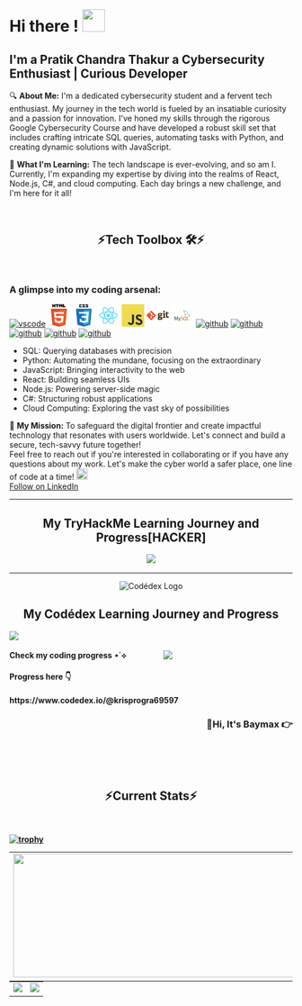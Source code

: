 <div id="header" align="center">
  <img src="https://komarev.com/ghpvc/?username=Pratikchandrathakur&style=for-the-badge&color=red" alt=""/>
</div>

# Hi there ! <img src="https://github.com/user-attachments/assets/310249da-3484-4df6-86d2-21d4e71d9592" width="40px" height="40px" />

## I'm a Pratik Chandra Thakur a Cybersecurity Enthusiast | Curious Developer 

🔍 **About Me:**
I'm a dedicated cybersecurity student and a fervent tech enthusiast. My journey in the tech world is fueled by an insatiable curiosity and a passion for innovation. I've honed my skills through the rigorous Google Cybersecurity Course and have developed a robust skill set that includes crafting intricate SQL queries, automating tasks with Python, and creating dynamic solutions with JavaScript.

🌱 **What I'm Learning:**
The tech landscape is ever-evolving, and so am I. Currently, I'm expanding my expertise by diving into the realms of React, Node.js, C#, and cloud computing. Each day brings a new challenge, and I'm here for it all!

<br/>
  <h2 align="center">⚡Tech Toolbox 🛠️⚡</h2>
<br>

### A glimpse into my coding arsenal:

[<img src='https://upload.wikimedia.org/wikipedia/commons/thumb/2/2d/Visual_Studio_Code_1.18_icon.svg/1200px-Visual_Studio_Code_1.18_icon.svg.png' alt='vscode' height='40'>](https://github.com/Pratikchandrathakur)  [<img src='https://raw.githubusercontent.com/github/explore/80688e429a7d4ef2fca1e82350fe8e3517d3494d/topics/html/html.png' alt='html' height='40'>](https://www.linkedin.com/in/pratik-chandra-thakur-739325269/)  [<img src='https://raw.githubusercontent.com/github/explore/80688e429a7d4ef2fca1e82350fe8e3517d3494d/topics/css/css.png' alt='css' height='40'>](#)  [<img src='https://raw.githubusercontent.com/github/explore/80688e429a7d4ef2fca1e82350fe8e3517d3494d/topics/react/react.png' alt='reactjs' height='40'>](#)  [<img src='https://raw.githubusercontent.com/github/explore/80688e429a7d4ef2fca1e82350fe8e3517d3494d/topics/javascript/javascript.png' alt='js' height='40'>](https://github.com/Pratikchandrathakur/JavaScript_Professional)  [<img src='https://raw.githubusercontent.com/github/explore/80688e429a7d4ef2fca1e82350fe8e3517d3494d/topics/git/git.png' alt='git' height='40'>](https://github.com/Pratikchandrathakur) [<img src='https://raw.githubusercontent.com/github/explore/80688e429a7d4ef2fca1e82350fe8e3517d3494d/topics/mysql/mysql.png' alt='mysql' height='40'>](#)  [<img src='https://github.githubassets.com/images/modules/logos_page/GitHub-Mark.png' alt='github' height='40'>](#)  [<img src='https://pixelbag.net/wp-content/uploads/2021/12/AWS-Logo-svg.jpg' alt='github' height='40'>](#)  [<img src='https://logos-download.com/wp-content/uploads/2016/09/Node_logo_NodeJS.png' alt='github' height='40'>](#)  [<img src='https://logos-download.com/wp-content/uploads/2016/10/Python_logo_icon.png' alt='github' height='40'>](#) [<img src='https://static-00.iconduck.com/assets.00/csharp-icon-877x1024-u90gkl28.png' alt='github' height='40'>](#)
 
- SQL: Querying databases with precision
- Python: Automating the mundane, focusing on the extraordinary
- JavaScript: Bringing interactivity to the web
- React: Building seamless UIs
- Node.js: Powering server-side magic
- C#: Structuring robust applications
- Cloud Computing: Exploring the vast sky of possibilities


🚀 **My Mission:**
To safeguard the digital frontier and create impactful technology that resonates with users worldwide. Let's connect and build a secure, tech-savvy future together!
<br/>
Feel free to reach out if you're interested in collaborating or if you have any questions about my work. Let's make the cyber world a safer place, one line of code at a time! <img src="https://raw.githubusercontent.com/Tarikul-Islam-Anik/Animated-Fluent-Emojis/master/Emojis/Hand%20gestures/Handshake.png" width="20px" height="20px">    
<a class="libutton" href="https://www.linkedin.com/comm/mynetwork/discovery-see-all?usecase=PEOPLE_FOLLOWS&followMember=pratikchandrathakur" target="_blank">Follow on LinkedIn</a>
<!--
**Pratikchandrathakur/Pratikchandrathakur** is a ✨ _special_ ✨ repository because its `README.md` (this file) appears on your GitHub profile.

Here are some ideas to get you started:

- 🔭 I’m currently working on ...
- 🌱 I’m currently learning ...
- 👯 I’m looking to collaborate on ...
- 🤔 I’m looking for help with ...
- 💬 Ask me about ...
- 📫 How to reach me: ...
- 😄 Pronouns: ...
- ⚡ Fun fact: ...
-->
----
<h2 align="center">My TryHackMe Learning Journey and Progress[HACKER]</h2>
<p align="center">
  <a href="https://tryhackme.com/r/p/krishackersu"><img src="https://github.com/user-attachments/assets/bab32e81-b1ea-4c79-8f82-3aff3adc1b4f"/>
</a>
</p>

----
<p align="center">
  <picture>
  <source media="(prefers-color-scheme: dark)" srcset="https://github.com/codedex-io/.github/assets/65576812/6dd61b76-4149-4515-bb4c-495ed30ba712" width="250px">
  <source media="(prefers-color-scheme: light)" srcset="https://github.com/codedex-io/.github/assets/65576812/bad9de45-9136-4569-a2cd-b28365c32d51" width="250px">
  <img alt="Codédex Logo" src="https://github.com/codedex-io/.github/assets/65576812/bad9de45-9136-4569-a2cd-b28365c32d51" width="400px">
</picture>

<h2 align="center">My Codédex Learning Journey and Progress</h2>
  <img align=left src="https://github.com/codedex-io/.github/assets/65576812/c52c79df-d10d-412e-b0ef-ec0b969d2a5d" width="230px">
<br /><br />
<strong>Check my coding progress ⋆˙⟡ <strong />
  <img align="right" src="https://www.codedex.io/api/petStatus?user=krisprogra69597" width=230px>
 
  <h4>Progress here 👇</h4> https://www.codedex.io/@krisprogra69597
  <br/>
  <h3 align="right" color="cyan">👋Hi, It's Baymax 👉</h3>

   
  <br/>
  <br/>
  <br/>
  <h2 align="center">⚡Current Stats⚡</h2>
<br>

  [![trophy](https://github-profile-trophy.vercel.app/?username=Pratikchandrathakur&title=Stars,Followers,Commits,Repositories,MultipleLang,Experience,PullRequest,Issues&theme=onedark)](https://github.com/ryo-ma/github-profile-trophy)
<table style="margin: auto;">
    <tr>
        <td align="center">
            <img width="800" height="220" src="https://streak-stats.demolab.com?user=Pratikchandrathakur&theme=radical&hide_border=true&border_radius=10&card_width=800&cache_seconds=1000">
        </td>
    </tr>
</table>

<div style="text-align: center;">
    <table style="margin: auto;">
        <tr>
            <td>
                <img src="https://github-readme-stats.vercel.app/api?username=Pratikchandrathakur&count_private=true&show_icons=true&border_radius=10&theme=radical&cache_seconds=1400"/>
            </td>
            <td>
                <img src="https://github-readme-stats.vercel.app/api/top-langs/?username=Pratikchandrathakur&langs_count=10&layout=compact&border_radius=10&theme=radical&hide=php,scss,css,html,batchfile,gherkin,freemarker,xslt,tsql,ruby&cache_seconds=1000"/>
            </td>
        </tr>
    </table>
</div>
